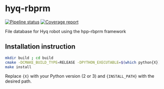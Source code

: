 # hyq-rbprm

[![Pipeline status](https://gitlab.laas.fr/humanoid-path-planner/hyq-rbprm/badges/master/pipeline.svg)](https://gitlab.laas.fr/humanoid-path-planner/hyq-rbprm/commits/master)
[![Coverage report](https://gitlab.laas.fr/humanoid-path-planner/hyq-rbprm/badges/master/coverage.svg?job=doc-coverage)](http://projects.laas.fr/gepetto/doc/humanoid-path-planner/hyq-rbprm/master/coverage/)

File database for Hyq robot using the hpp-rbprm framework

## Installation instruction

```bash
mkdir build ; cd build
cmake -DCMAKE_BUILD_TYPE=RELEASE -DPYTHON_EXECUTABLE=$(which python{X}) -DCMAKE_INSTALL_PREFIX={INSTALL_PATH} ..
make install
```

Replace `{X}` with your Python version (2 or 3) and `{INSTALL_PATH}` with the desired path.
